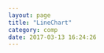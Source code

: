 ```yaml
---
layout: page
title: "LineChart"
category: comp   
date: 2017-03-13 16:24:26
---
```


<div id="root"></div>
<script src="../lib/Common.js"></script>
<script src="../lib/LineChart.js"></script>